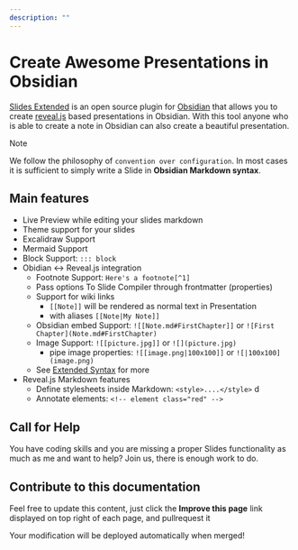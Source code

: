 ```yaml
---
description: ""
---
```

# Create Awesome Presentations in Obsidian

[Slides Extended](https://github.com/ebullient/obsidian-slides-extended) is an open source plugin for [Obsidian](https://obsidian.md/) that allows you to create [reveal.js](https://revealjs.com/) based presentations in Obsidian. With this tool anyone who is able to create a note in Obsidian can also create a beautiful presentation.

> [!NOTE]
> We follow the philosophy of `convention over configuration`.
> In most cases it is sufficient to simply write a Slide in **Obsidian Markdown syntax**.

## Main features

- Live Preview while editing your slides markdown
- Theme support for your slides
- Excalidraw Support
- Mermaid Support
- Block Support: `::: block`
- Obidian <-> Reveal.js integration
    - Footnote Support: `Here's a footnote[^1]`
    - Pass options To Slide Compiler through frontmatter (properties)
    - Support for wiki links
        - `[[Note]]` will be rendered as normal text in Presentation
        - with aliases `[[Note|My Note]]`
    - Obsidian embed Support: `![[Note.md#FirstChapter]]` or `![First Chapter](Note.md#FirstChapter)`
    - Image Support: `![[picture.jpg]]` or `![](picture.jpg)`
        - pipe image properties: `![[image.png|100x100]]` or `![|100x100](image.png)`
    - See [Extended Syntax](/docs/extend-syntax/) for more
- Reveal.js Markdown features
    - Define stylesheets inside Markdown: `<style>....</style>` d
    - Annotate elements: `<!-- element class="red" -->`

## Call for Help

You have coding skills and you are missing a proper Slides functionality as much as me and want to help? Join us, there is enough work to do.

## Contribute to this documentation

Feel free to update this content, just click the **Improve this page** link displayed on top right of each page, and pullrequest it

Your modification will be deployed automatically when merged!
